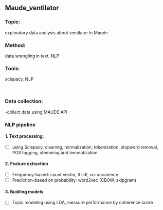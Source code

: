 ## Maude_ventilator

### Topic: 
   exploratory data analysis about ventilator in Maude
### Method: 
   data wrangling in text, NLP
### Tools: 
   scispacy, NLP

<br />

### Data collection:
-collect data using MAUDE API

### NLP pipeline
#### 1. Text processing: 
- [ ] using Scispacy, cleaning, normalization, tokenization, stopword removal, POS tagging, stemming and lemmatization

#### 2. Feature extraction
- [ ] Frequency-based: count vector, tf-idf, co-occurence
- [ ] Prediction-based on probability: word2vec (CBOW, skipgram)
  
#### 3. Buidling models
- [ ] Topic modeling using LDA, measure performance by coherence score
